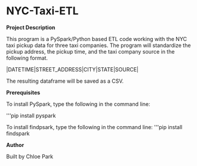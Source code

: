 # NYC-Taxi-ETL

**Project Description**

This program is a PySpark/Python based ETL code working with the NYC taxi pickup data for three taxi companies.
The program will standardize the pickup address, the pickup time, and the taxi company source in the following format.

|DATETIME|STREET_ADDRESS|CITY|STATE|SOURCE|

The resulting dataframe will be saved as a CSV.

**Prerequisites**

To install PySpark, type the following in the command line:
  
'''pip install pyspark

To install findpsark, type the following in the command line:
'''pip install findspark
  
**Author**

Built by Chloe Park
